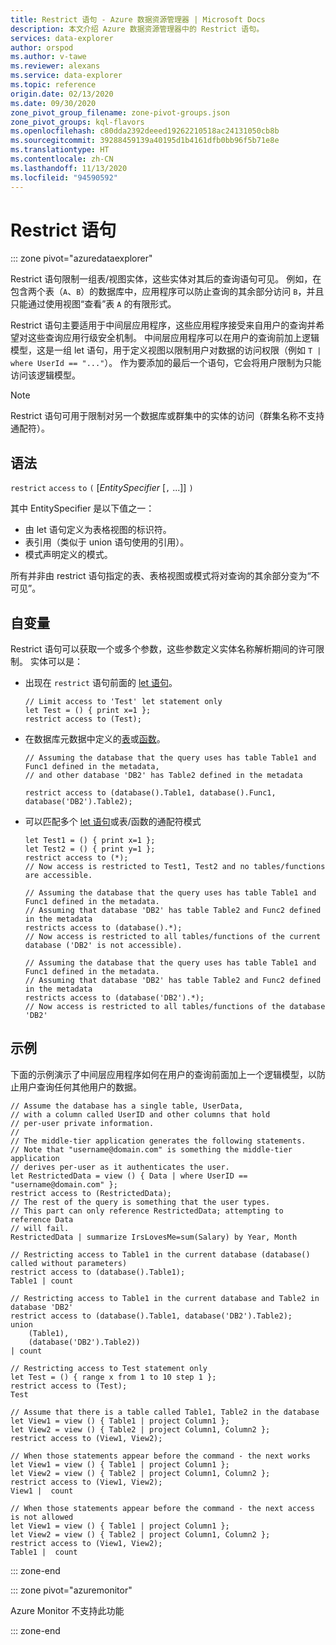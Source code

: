 ```yaml
---
title: Restrict 语句 - Azure 数据资源管理器 | Microsoft Docs
description: 本文介绍 Azure 数据资源管理器中的 Restrict 语句。
services: data-explorer
author: orspod
ms.author: v-tawe
ms.reviewer: alexans
ms.service: data-explorer
ms.topic: reference
origin.date: 02/13/2020
ms.date: 09/30/2020
zone_pivot_group_filename: zone-pivot-groups.json
zone_pivot_groups: kql-flavors
ms.openlocfilehash: c80dda2392deeed19262210518ac24131050cb8b
ms.sourcegitcommit: 39288459139a40195d1b4161dfb0bb96f5b71e8e
ms.translationtype: HT
ms.contentlocale: zh-CN
ms.lasthandoff: 11/13/2020
ms.locfileid: "94590592"
---
```

# <a name="restrict-statement"></a>Restrict 语句

::: zone pivot="azuredataexplorer"

Restrict 语句限制一组表/视图实体，这些实体对其后的查询语句可见。 例如，在包含两个表（`A`、`B`）的数据库中，应用程序可以防止查询的其余部分访问 `B`，并且只能通过使用视图“查看”表 `A` 的有限形式。

Restrict 语句主要适用于中间层应用程序，这些应用程序接受来自用户的查询并希望对这些查询应用行级安全机制。 中间层应用程序可以在用户的查询前加上逻辑模型，这是一组 let 语句，用于定义视图以限制用户对数据的访问权限（例如 `T | where UserId == "..."`）。 作为要添加的最后一个语句，它会将用户限制为只能访问该逻辑模型。

> [!NOTE]
> Restrict 语句可用于限制对另一个数据库或群集中的实体的访问（群集名称不支持通配符）。

## <a name="syntax"></a>语法

`restrict` `access` `to` `(` [*EntitySpecifier* [`,` ...]] `)`

其中 EntitySpecifier 是以下值之一：
* 由 let 语句定义为表格视图的标识符。
* 表引用（类似于 union 语句使用的引用）。
* 模式声明定义的模式。

所有并非由 restrict 语句指定的表、表格视图或模式将对查询的其余部分变为“不可见”。 

## <a name="arguments"></a>自变量

Restrict 语句可以获取一个或多个参数，这些参数定义实体名称解析期间的许可限制。 实体可以是：
* 出现在 `restrict` 语句前面的 [let 语句](./letstatement.md)。 

  ```kusto
  // Limit access to 'Test' let statement only
  let Test = () { print x=1 };
  restrict access to (Test);
  ```

* 在数据库元数据中定义的[表](../management/tables.md)或[函数](../management/functions.md)。

    ```kusto
    // Assuming the database that the query uses has table Table1 and Func1 defined in the metadata, 
    // and other database 'DB2' has Table2 defined in the metadata
    
    restrict access to (database().Table1, database().Func1, database('DB2').Table2);
    ```

* 可以匹配多个 [let 语句](./letstatement.md)或表/函数的通配符模式  

    ```kusto
    let Test1 = () { print x=1 };
    let Test2 = () { print y=1 };
    restrict access to (*);
    // Now access is restricted to Test1, Test2 and no tables/functions are accessible.

    // Assuming the database that the query uses has table Table1 and Func1 defined in the metadata.
    // Assuming that database 'DB2' has table Table2 and Func2 defined in the metadata
    restricts access to (database().*);
    // Now access is restricted to all tables/functions of the current database ('DB2' is not accessible).

    // Assuming the database that the query uses has table Table1 and Func1 defined in the metadata.
    // Assuming that database 'DB2' has table Table2 and Func2 defined in the metadata
    restricts access to (database('DB2').*);
    // Now access is restricted to all tables/functions of the database 'DB2'
    ```

## <a name="examples"></a>示例

下面的示例演示了中间层应用程序如何在用户的查询前面加上一个逻辑模型，以防止用户查询任何其他用户的数据。

```kusto
// Assume the database has a single table, UserData,
// with a column called UserID and other columns that hold
// per-user private information.
//
// The middle-tier application generates the following statements.
// Note that "username@domain.com" is something the middle-tier application
// derives per-user as it authenticates the user.
let RestrictedData = view () { Data | where UserID == "username@domain.com" };
restrict access to (RestrictedData);
// The rest of the query is something that the user types.
// This part can only reference RestrictedData; attempting to reference Data
// will fail.
RestrictedData | summarize IrsLovesMe=sum(Salary) by Year, Month
```

```kusto
// Restricting access to Table1 in the current database (database() called without parameters)
restrict access to (database().Table1);
Table1 | count

// Restricting access to Table1 in the current database and Table2 in database 'DB2'
restrict access to (database().Table1, database('DB2').Table2);
union 
    (Table1),
    (database('DB2').Table2))
| count

// Restricting access to Test statement only
let Test = () { range x from 1 to 10 step 1 };
restrict access to (Test);
Test
 
// Assume that there is a table called Table1, Table2 in the database
let View1 = view () { Table1 | project Column1 };
let View2 = view () { Table2 | project Column1, Column2 };
restrict access to (View1, View2);
 
// When those statements appear before the command - the next works
let View1 = view () { Table1 | project Column1 };
let View2 = view () { Table2 | project Column1, Column2 };
restrict access to (View1, View2);
View1 |  count
 
// When those statements appear before the command - the next access is not allowed
let View1 = view () { Table1 | project Column1 };
let View2 = view () { Table2 | project Column1, Column2 };
restrict access to (View1, View2);
Table1 |  count
```

::: zone-end

::: zone pivot="azuremonitor"

Azure Monitor 不支持此功能

::: zone-end
